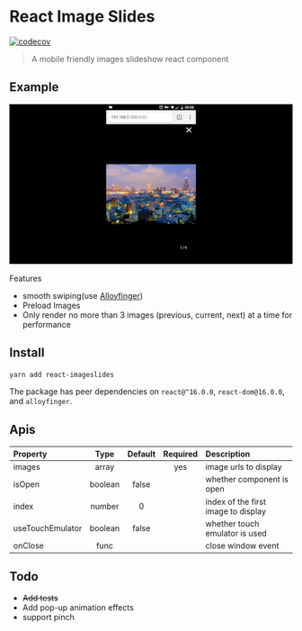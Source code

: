 # React Image Slides
[![codecov](https://codecov.io/gh/loadingwyn/react-imageslides/branch/master/graph/badge.svg)](https://codecov.io/gh/loadingwyn/react-imageslides)
> A mobile friendly images slideshow react component
## Example
![demo](demo/demo.gif)

Features
- smooth swiping(use [Alloyfinger](https://github.com/AlloyTeam/AlloyFinger))
- Preload Images
- Only render no more than 3 images (previous, current, next) at a time for performance

## Install
`yarn add react-imageslides`

The package has peer dependencies on `react@^16.0.0`, `react-dom@16.0.0`, and `alloyfinger`.

## Apis

Property            | Type   | Default        | Required | Description
:-------------------|:------:|:--------------:|:--------:|:----------------------------------------
images              | array  |                |    yes   | image urls to display
isOpen              | boolean|    false       |          | whether component is open
index               | number |        0       |          | index of the first image to display
useTouchEmulator    | boolean|    false       |          | whether touch emulator is used
onClose             | func   |                |          | close window event

## Todo

- ~~Add tests~~
- Add pop-up animation effects
- support pinch
